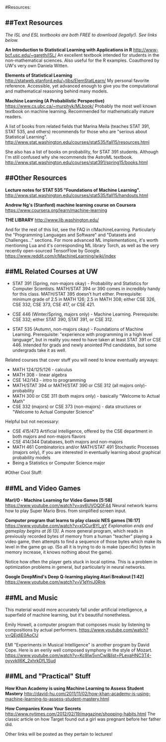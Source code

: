 #Resources:

##Text Resources
-------------------

*The ISL and ESL textbooks are both FREE to download (legally!). See links below.*

**An Introduction to Statistical Learning with Applications in R**
http://www-bcf.usc.edu/~gareth/ISL/
An excellent textbook intended for students in the non-mathematical sciences. Also useful for the R examples. Coauthored by UW's very own Daniela Witten. 

**Elements of Statistical Learning**
http://statweb.stanford.edu/~tibs/ElemStatLearn/
My personal favorite reference. Accessible, yet advanced enough to give you the computational and mathematical reasoning behind many models. 

**Machine Learning (A Probabilistic Perspective)**
https://www.cs.ubc.ca/~murphyk/MLbook/
Probably the most well known textbook on machine learning. Recommended for mathematically mature readers.

A list of books from related fields that Marina Meila (teaches STAT 391, STAT 535, and others) recommends for those who are "serious about Statistical Learning".
http://www.stat.washington.edu/courses/stat535/fall15/resources.html

She also has a list of books on probability, for STAT 391 students. Although I'm still confused why she recommends the AstroML textbook.
http://www.stat.washington.edu/courses/stat391/spring15/books.html

##Other Resources
-------------------
**Lecture notes for STAT 535 "Foundations of Machine Learning".**
http://www.stat.washington.edu/courses/stat535/fall15/handouts.html

**Andrew Ng's (Stanford) machine learning course on Coursera**
https://www.coursera.org/learn/machine-learning

**THE LIBRARY**
http://www.lib.washington.edu/

And for the rest of this list, see the FAQ in r/MachineLearning. Particularly the "Programming Languages and Software" and "Datasets and Challenges..." sections. For more advanced ML implementations, it's worth mentioning Lua and it's corresponding ML library Torch, as well as the very recently open-sourced TensorFlow by Google.
https://www.reddit.com/r/MachineLearning/wiki/index

##ML Related Courses at UW
-------------------
- STAT 391 (Spring, non-majors okay) - Probability and Statistics for Computer Scientists. MATH/STAT 394 or 390 comes in incredibly handy for this class. MATH/STAT 395 doesn't hurt either. Prerequisite: minimum grade of 2.5 in MATH 126; 2.5 in MATH 308; either CSE 326, CSE 332, CSE 373, CSE 417, or CSE 421. 

- CSE 446 (Winter/Spring, majors only) - Machine Learning. Prerequisite: CSE 332; either STAT 390, STAT 391, or CSE 312.

- STAT 535 (Autumn, non-majors okay) - Foundations of Machine Learning. Prerequisite: "experience with programming in a high level language", but in reality you need to have taken at least STAT 391 or CSE 446. Intended for grads and newly anointed Phd candidates, but some undergrads take it as well.

Related courses that cover stuff you will need to know eventually anyways:
- MATH 124/125/126 - calculus
- MATH 308 - linear algebra
- CSE 142/143 - intro to programming
- MATH/STAT 394 or MATH/STAT 390 or CSE 312 (all majors only)- probability
- MATH 300 or CSE 311 (both majors only) - basically "Welcome to Actual Math"
- CSE 332 (majors) or CSE 373 (non-majors) - data structures or "Welcome to Actual Computer Science"

Helpful but not necessary:
- CSE 415/473 Artificial Intelligence, offered by the CSE department in both majors and non-majors flavors
- CSE 414/344 Databases, both majors and non-majors
- MATH 461 Combinatorics and/or MATH/STAT 491 Stochastic Processes (majors only), if you are interested in eventually learning about graphical probability models
- Being a Statistics or Computer Science major

#Other Cool Stuff:

##ML and Video Games
-------------------

**MarI/O - Machine Learning for Video Games [5:58]**
https://www.youtube.com/watch?v=qv6UVOQ0F44
Neural network learns how to play Super Mario Bros. from simplified screen input.

**Computer program that learns to play classic NES games [16:17]**
https://www.youtube.com/watch?v=xOCurBYI_gY 
*Explanation ends and gameplay begins at [6:13].*
A more general program, which reads in previously recorded bytes of memory from a human "teacher" playing a video game, then attempts to find a sequence of those bytes which make its level in the game go up. (So all it is trying to do is make (specific) bytes in memory increase, it knows nothing about the game). 

Notice how often the player gets stuck in local optima. This is a problem in optimization problems in general, but particularly in neural networks.

**Google DeepMind's Deep Q-learning playing Atari Breakout [1:42]**
https://www.youtube.com/watch?v=V1eYniJ0Rnk

##ML and Music
-------------------

This material would more accurately fall under artificial intelligence, a superfield of machine learning, but it's beautiful nonetheless.

Emily Howell, a computer program that composes music by listening to compositions by actual performers.
https://www.youtube.com/watch?v=QEjdiE0AoCU

EMI "Experiments in Musical Intelligence" is another program by David Cope. Here is an eerily well composed symphony in the style of Mozart.
https://www.youtube.com/watch?v=Kc9Iw5vnCwI&list=PLevaHNC3T4-oyyvkII6K_2xhrkDfL1Sud

##ML and "Practical" Stuff
-------------------

**How Khan Academy is using Machine Learning to Assess Student Mastery**
http://david-hu.com/2011/11/02/how-khan-academy-is-using-machine-learning-to-assess-student-mastery.html

**How Companies Know Your Secrets**
http://www.nytimes.com/2012/02/19/magazine/shopping-habits.html
The classic article on how Target found out a girl was pregnant before her father did.

Other links will be posted as they pertain to lectures!
